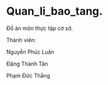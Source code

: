 # Quan_li_bao_tang.
Đồ án môn thực tập cơ sở.

Thành viên:

Nguyễn Phúc Luân

Đặng Thành Tân

Phạm Đức Thắng
